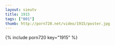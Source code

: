```yaml
--- 
layout: sieutv
title: 1915
tags: ["001"]
thumb: http://porn720.net/video/1915/poster.jpg
---
```

{% include porn720 key="1915" %} 
